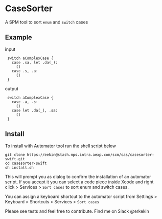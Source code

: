 # CaseSorter

A SPM tool to sort `enum` and `switch` cases

## Example

input
```
 switch aComplexCase {
   case .sa, let .da(_):
     ()
   case .s, .a:
     ()
 }
``` 

output

```
 switch aComplexCase {
   case .a, .s:
     ()
   case let .da(_), .sa:
     ()
 }
```


## Install
To install with Automator tool run the shell script below
```
git clone https://eekin@stash.mps.intra.aexp.com/scm/cas/casesorter-swift.git
cd casesorter-swift
sh install.sh
```
This will prompt you as dialog to confirm the installation of an automator script. If you accept it you can select a code piece inside Xcode and right click > Services > `Sort cases`  to sort enum and switch cases.

You can assign a keyboard shortcut to the automator script from Settings > Keyboard > Shortcuts > Services >  `Sort cases` 

Please see tests and feel free to contribute.
Find me on Slack @erkekin
